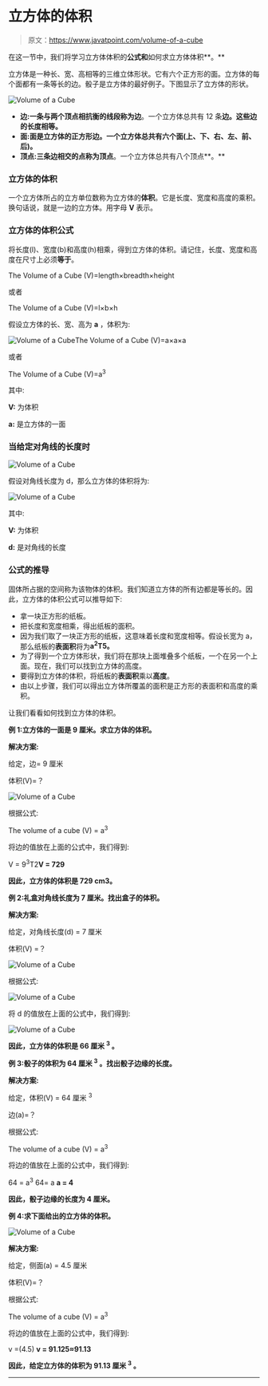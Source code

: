 # 立方体的体积

> 原文：<https://www.javatpoint.com/volume-of-a-cube>

在这一节中，我们将学习立方体体积的**公式和**如何求立方体体积**。**

立方体是一种长、宽、高相等的三维立体形状。它有六个正方形的面。立方体的每个面都有一条等长的边。骰子是立方体的最好例子。下图显示了立方体的形状。

![Volume of a Cube](img/c77502524b2eaae5f70fa5dace04fe9b.png)

*   **边:**一条与两个顶点相抗衡的线段称为**边**。一个立方体总共有 12 条**边。这些边的长度相等。**
*   **面:**面是立方体的正方形边。一个立方体总共有六个**面(上、下、右、左、前、后)。**
*   **顶点:**三条边相交的点称为**顶点**。一个立方体总共有八个顶点**。**

### 立方体的体积

一个立方体所占的立方单位数称为立方体的**体积**。它是长度、宽度和高度的乘积。换句话说，就是一边的立方体。用字母 **V** 表示。

### 立方体的体积公式

将长度(l)、宽度(b)和高度(h)相乘，得到立方体的体积。请记住，长度、宽度和高度在尺寸上必须**等于**。

The Volume of a Cube (V)=length×breadth×height

或者

The Volume of a Cube (V)=l×b×h

假设立方体的长、宽、高为 **a** ，体积为:

![Volume of a Cube](img/5aafe76f2a22178af7e680faeea9882d.png)The Volume of a Cube (V)=a×a×a

或者

The Volume of a Cube (V)=a<sup>3</sup>

其中:

**V:** 为体积

**a:** 是立方体的一面

### 当给定对角线的长度时

![Volume of a Cube](img/a58eac85f5f9ecee5c450b1f5a6ef694.png)

假设对角线长度为 d，那么立方体的体积将为:

![Volume of a Cube](img/27085c1c821916498037ad6881ce30f9.png)

其中:

**V:** 为体积

**d:** 是对角线的长度

### 公式的推导

固体所占据的空间称为该物体的体积。我们知道立方体的所有边都是等长的。因此，立方体的体积公式可以推导如下:

*   拿一块正方形的纸板。
*   把长度和宽度相乘，得出纸板的面积。
*   因为我们取了一块正方形的纸板，这意味着长度和宽度相等。假设长宽为 a，那么纸板的**表面积**将为**a<sup>2</sup>T5。**
*   为了得到一个立方体形状，我们将在那块上面堆叠多个纸板，一个在另一个上面。现在，我们可以找到立方体的高度。
*   要得到立方体的体积，将纸板的**表面积**乘以**高度**。
*   由以上步骤，我们可以得出立方体所覆盖的面积是正方形的表面积和高度的乘积。

让我们看看如何找到立方体的体积。

**例 1:立方体的一面是 9 厘米。求立方体的体积。**

**解决方案:**

给定，边= 9 厘米

体积(V)=？

![Volume of a Cube](img/aac4b53c929d998392167d71027a213b.png)

根据公式:

The volume of a cube (V) = a<sup>3</sup>

将边的值放在上面的公式中，我们得到:

V = 9<sup>3</sup>T2**V = 729**

**因此，立方体的体积是 729 cm3。**

**例 2:礼盒对角线长度为 7 厘米。找出盒子的体积。**

**解决方案:**

给定，对角线长度(d) = 7 厘米

体积(V) =？

![Volume of a Cube](img/305759b7238bbee426a365062ceceeed.png)

根据公式:

![Volume of a Cube](img/c1e03c631cb7a097f3e5d5ede5ebf90f.png)

将 d 的值放在上面的公式中，我们得到:

![Volume of a Cube](img/cdf47812da2c51bfa585fe541d1f8b7f.png)

**因此，立方体的体积是 66 厘米 <sup>3</sup> 。**

**例 3:骰子的体积为 64 厘米 <sup>3</sup> 。找出骰子边缘的长度。**

**解决方案:**

给定，体积(V) = 64 厘米 <sup>3</sup>

边(a)=？

根据公式:

The volume of a cube (V) = a<sup>3</sup>

将边的值放在上面的公式中，我们得到:

64 = a<sup>3</sup>
64= a
**a = 4**

**因此，骰子边缘的长度为 4 厘米。**

**例 4:求下面给出的立方体的体积。**

![Volume of a Cube](img/91d290e435345427ca90cef24f7e3260.png)

**解决方案:**

给定，侧面(a) = 4.5 厘米

体积(V)=？

根据公式:

The volume of a cube (V) = a<sup>3</sup>

将边的值放在上面的公式中，我们得到:

v =(4.5)
**v = 91.125≈91.13**

**因此，给定立方体的体积为 91.13 厘米 <sup>3</sup> 。**

* * *